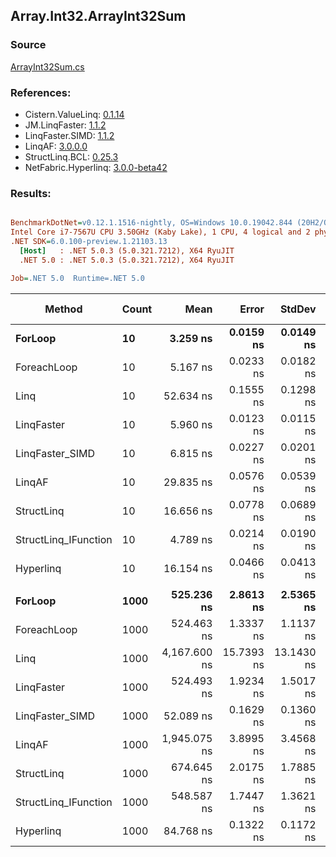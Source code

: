 ﻿## Array.Int32.ArrayInt32Sum

### Source
[ArrayInt32Sum.cs](../LinqBenchmarks/Array/Int32/ArrayInt32Sum.cs)

### References:
- Cistern.ValueLinq: [0.1.14](https://www.nuget.org/packages/Cistern.ValueLinq/0.1.14)
- JM.LinqFaster: [1.1.2](https://www.nuget.org/packages/JM.LinqFaster/1.1.2)
- LinqFaster.SIMD: [1.1.2](https://www.nuget.org/packages/LinqFaster.SIMD/1.0.3)
- LinqAF: [3.0.0.0](https://www.nuget.org/packages/LinqAF/3.0.0.0)
- StructLinq.BCL: [0.25.3](https://www.nuget.org/packages/StructLinq.BCL/0.25.3)
- NetFabric.Hyperlinq: [3.0.0-beta42](https://www.nuget.org/packages/NetFabric.Hyperlinq/3.0.0-beta42)

### Results:
``` ini

BenchmarkDotNet=v0.12.1.1516-nightly, OS=Windows 10.0.19042.844 (20H2/October2020Update)
Intel Core i7-7567U CPU 3.50GHz (Kaby Lake), 1 CPU, 4 logical and 2 physical cores
.NET SDK=6.0.100-preview.1.21103.13
  [Host]   : .NET 5.0.3 (5.0.321.7212), X64 RyuJIT
  .NET 5.0 : .NET 5.0.3 (5.0.321.7212), X64 RyuJIT

Job=.NET 5.0  Runtime=.NET 5.0  

```
|               Method | Count |         Mean |      Error |     StdDev | Ratio | RatioSD |  Gen 0 | Gen 1 | Gen 2 | Allocated |
|--------------------- |------ |-------------:|-----------:|-----------:|------:|--------:|-------:|------:|------:|----------:|
|              **ForLoop** |    **10** |     **3.259 ns** |  **0.0159 ns** |  **0.0149 ns** |  **1.00** |    **0.00** |      **-** |     **-** |     **-** |         **-** |
|          ForeachLoop |    10 |     5.167 ns |  0.0233 ns |  0.0182 ns |  1.59 |    0.01 |      - |     - |     - |         - |
|                 Linq |    10 |    52.634 ns |  0.1555 ns |  0.1298 ns | 16.15 |    0.09 | 0.0153 |     - |     - |      32 B |
|           LinqFaster |    10 |     5.960 ns |  0.0123 ns |  0.0115 ns |  1.83 |    0.01 |      - |     - |     - |         - |
|      LinqFaster_SIMD |    10 |     6.815 ns |  0.0227 ns |  0.0201 ns |  2.09 |    0.01 |      - |     - |     - |         - |
|               LinqAF |    10 |    29.835 ns |  0.0576 ns |  0.0539 ns |  9.16 |    0.05 |      - |     - |     - |         - |
|           StructLinq |    10 |    16.656 ns |  0.0778 ns |  0.0689 ns |  5.11 |    0.04 | 0.0153 |     - |     - |      32 B |
| StructLinq_IFunction |    10 |     4.789 ns |  0.0214 ns |  0.0190 ns |  1.47 |    0.01 |      - |     - |     - |         - |
|            Hyperlinq |    10 |    16.154 ns |  0.0466 ns |  0.0413 ns |  4.96 |    0.03 |      - |     - |     - |         - |
|                      |       |              |            |            |       |         |        |       |       |           |
|              **ForLoop** |  **1000** |   **525.236 ns** |  **2.8613 ns** |  **2.5365 ns** |  **1.00** |    **0.00** |      **-** |     **-** |     **-** |         **-** |
|          ForeachLoop |  1000 |   524.463 ns |  1.3337 ns |  1.1137 ns |  1.00 |    0.00 |      - |     - |     - |         - |
|                 Linq |  1000 | 4,167.600 ns | 15.7393 ns | 13.1430 ns |  7.93 |    0.03 | 0.0153 |     - |     - |      32 B |
|           LinqFaster |  1000 |   524.493 ns |  1.9234 ns |  1.5017 ns |  1.00 |    0.01 |      - |     - |     - |         - |
|      LinqFaster_SIMD |  1000 |    52.089 ns |  0.1629 ns |  0.1360 ns |  0.10 |    0.00 |      - |     - |     - |         - |
|               LinqAF |  1000 | 1,945.075 ns |  3.8995 ns |  3.4568 ns |  3.70 |    0.02 |      - |     - |     - |         - |
|           StructLinq |  1000 |   674.645 ns |  2.0175 ns |  1.7885 ns |  1.28 |    0.01 | 0.0153 |     - |     - |      32 B |
| StructLinq_IFunction |  1000 |   548.587 ns |  1.7447 ns |  1.3621 ns |  1.04 |    0.00 |      - |     - |     - |         - |
|            Hyperlinq |  1000 |    84.768 ns |  0.1322 ns |  0.1172 ns |  0.16 |    0.00 |      - |     - |     - |         - |
